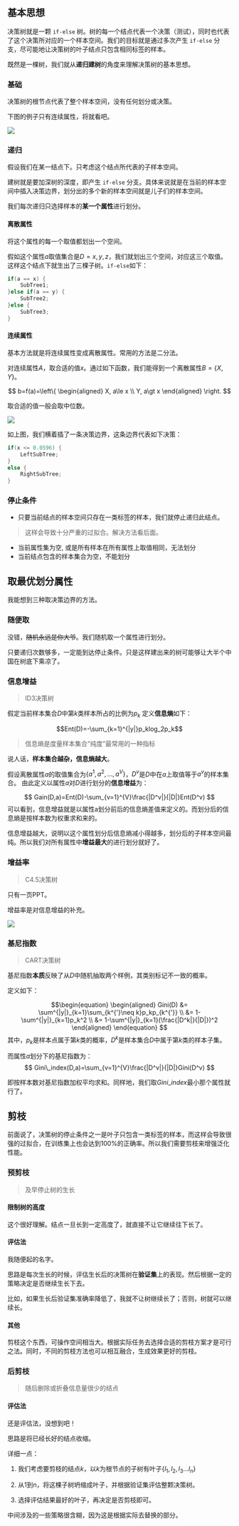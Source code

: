 ## 基本思想

决策树就是一颗 `if-else` 树。树的每一个结点代表一个决策（测试），同时也代表了这个决策所对应的一个样本空间。我们的目标就是通过多次产生 `if-else` 分支，尽可能地让决策树的叶子结点只包含相同标签的样本。

既然是一棵树，我们就从**递归建树**的角度来理解决策树的基本思想。

### 基础

决策树的根节点代表了整个样本空间，没有任何划分或决策。

下图的例子只有连续属性，将就看吧。

![](https://runzblog.oss-cn-hangzhou.aliyuncs.com/postimg/202409301003448.png)

### 递归

假设我们在某一结点下。只考虑这个结点所代表的子样本空间。

建树就是要加深树的深度，即产生 `if-else` 分支。具体来说就是在当前的样本空间中插入决策边界，划分出的多个新的样本空间就是儿子们的样本空间。

我们每次递归只选择样本的**某一个属性**进行划分。

#### 离散属性

将这个属性的每一个取值都划出一个空间。

假如这个属性$a$取值集合是$D={x, y, z}$，我们就划出三个空间，对应这三个取值。这样这个结点下就生出了三棵子树。`if-else`如下：

```c
if(a == x) {
	SubTree1;
}else if(a == y) {
	SubTree2;
}else {
	SubTree3;
}
```

#### 连续属性

基本方法就是将连续属性变成离散属性。常用的方法是二分法。

对连续属性$A$，取合适的值$x$。通过如下函数，我们能得到一个离散属性$B=\{X, Y\}$。

$$
b=f(a)=\left\{
  \begin{aligned}
  X, a\le x \\
  Y, a\gt x
  \end{aligned}
  \right.
$$

取合适的值一般会取中位数。

![](https://runzblog.oss-cn-hangzhou.aliyuncs.com/postimg/202409301008219.png)

如上图，我们横着插了一条决策边界，这条边界代表如下决策：

```c
if(x <= 0.0596) {
	LeftSubTree;
}
else {
	RightSubTree;
}
```

### 停止条件

- 只要当前结点的样本空间只存在一类标签的样本，我们就停止递归此结点。

>这样会导致十分严重的过拟合。解决方法看后面。

- 当前属性集为空, 或是所有样本在所有属性上取值相同，无法划分
- 当前结点包含的样本集合为空，不能划分

## 取最优划分属性

我能想到三种取决策边界的方法。

### 随便取

没错，~~随机永远是你大爷~~。我们随机取一个属性进行划分。

只要递归次数够多，一定能到达停止条件。只是这样建出来的树可能够让大半个中国在树底下乘凉了。

### 信息增益

>ID3决策树

假定当前样本集合$D$中第$k$类样本所占的比例为$p_k$
定义**信息熵**如下：

$$Ent(D)=-\sum_{k=1}^{|y|}p_klog_2p_k$$

>信息熵是度量样本集合“纯度”最常用的一种指标

说人话，**样本集合越杂，信息熵越大**。

假设离散属性$a$的取值集合为$\{a^1,a^2,...,a^V\}$，$D^v$是$D$中在$a$上取值等于$a^v$的样本集合。
由此定义以属性$a$对$D$进行划分的**信息增益**为：

$$
	Gain(D,a)=Ent(D)-\sum_{v=1}^{V}\frac{|D^v|}{|D|}Ent(D^v)
$$
可以看到，信息增益就是以属性a划分前后的信息熵差值来定义的。而划分后的信息熵是按样本数为权重求和来的。

信息增益越大，说明以这个属性划分后信息熵减小得越多，划分后的子样本空间最纯。所以我们对所有属性中**增益最大**的进行划分就好了。

### 增益率
>C4.5决策树

只有一页PPT。

增益率是对信息增益的补充。

![](https://runzblog.oss-cn-hangzhou.aliyuncs.com/postimg/202409301449718.png)


### 基尼指数
>CART决策树

基尼指数**本质**反映了从$D$中随机抽取两个样例，其类别标记不一致的概率。

定义如下：

$$\begin{equation}
	\begin{aligned}
		Gini(D) &= \sum^{|y|}_{k=1}\sum_{k^{'}\neq k}p_kp_{k^{'}} \\
				&= 1-\sum^{|y|}_{k=1}p_k^2 \\
				&= 1-\sum^{|y|}_{k=1}(\frac{|D^k|}{|D|})^2
	\end{aligned}
  \end{equation}
$$
其中，$p_k$是样本点属于第$k$类的概率，$D^k$是样本集合$D$中属于第$k$类的样本子集。

而属性$a$划分下的基尼指数为：
$$
	Gini\_index(D,a)=\sum_{v=1}^{V}\frac{|D^v|}{|D|}Gini(D^v)
$$

即按样本数对基尼指数加权平均求和。同样地，我们取$Gini\_index$最小那个属性就行了。

## 剪枝

前面说了，决策树的停止条件之一是叶子只包含一类标签的样本，而这样会导致很强的过拟合，在训练集上也会达到100%的正确率。所以我们需要剪枝来增强泛化性能。

### 预剪枝

>及早停止树的生长

#### 限制树的高度

这个很好理解。结点一旦长到一定高度了，就直接不让它继续往下长了。

#### 评估法

我随便起的名字。

思路是每次生长的时候，评估生长后的决策树在**验证集**上的表现。然后根据一定的策略决定是否继续生长下去。

比如，如果生长后验证集准确率降低了，我就不让树继续长了；否则，树就可以继续长。

#### 其他

剪枝这个东西，可操作空间相当大。根据实际任务去选择合适的剪枝方案才是可行之法。同时，不同的剪枝方法也可以相互融合，生成效果更好的剪枝。

### 后剪枝

>随后删除或折叠信息量很少的结点

#### 评估法

还是评估法，没想到吧！

思路是将已经长好的结点收缩。

详细一点：

1. 我们考虑要剪枝的结点$k$，以$k$为根节点的子树有叶子$\{l_1, l_2, l_3...l_n\}$

2. 从1到n，将这棵子树坍缩成叶子，并根据验证集评估整颗决策树。

3. 选择评估结果最好的叶子，再决定是否剪枝即可。

中间涉及的一些策略很含糊，因为这是根据实际去替换的部分。
